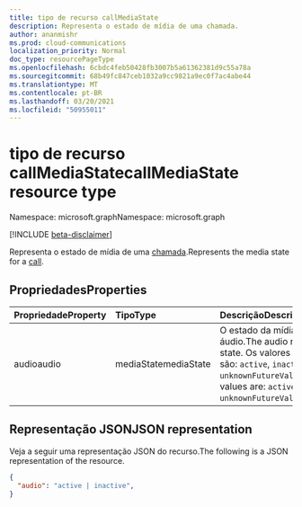 ```yaml
---
title: tipo de recurso callMediaState
description: Representa o estado de mídia de uma chamada.
author: ananmishr
ms.prod: cloud-communications
localization_priority: Normal
doc_type: resourcePageType
ms.openlocfilehash: 6cbdc4feb50428fb3007b5a61362381d9c55a78a
ms.sourcegitcommit: 68b49fc847ceb1032a9cc9821a9ec0f7ac4abe44
ms.translationtype: MT
ms.contentlocale: pt-BR
ms.lasthandoff: 03/20/2021
ms.locfileid: "50955011"
---
```

# <a name="callmediastate-resource-type"></a><span data-ttu-id="a44a6-103">tipo de recurso callMediaState</span><span class="sxs-lookup"><span data-stu-id="a44a6-103">callMediaState resource type</span></span>

<span data-ttu-id="a44a6-104">Namespace: microsoft.graph</span><span class="sxs-lookup"><span data-stu-id="a44a6-104">Namespace: microsoft.graph</span></span>

[!INCLUDE [beta-disclaimer](../../includes/beta-disclaimer.md)]

<span data-ttu-id="a44a6-105">Representa o estado de mídia de uma [chamada](call.md).</span><span class="sxs-lookup"><span data-stu-id="a44a6-105">Represents the media state for a [call](call.md).</span></span>

## <a name="properties"></a><span data-ttu-id="a44a6-106">Propriedades</span><span class="sxs-lookup"><span data-stu-id="a44a6-106">Properties</span></span>

| <span data-ttu-id="a44a6-107">Propriedade</span><span class="sxs-lookup"><span data-stu-id="a44a6-107">Property</span></span>            | <span data-ttu-id="a44a6-108">Tipo</span><span class="sxs-lookup"><span data-stu-id="a44a6-108">Type</span></span>    | <span data-ttu-id="a44a6-109">Descrição</span><span class="sxs-lookup"><span data-stu-id="a44a6-109">Description</span></span>                                                                    |
|:--------------------|:--------|:-------------------------------------------------------------------------------|
| <span data-ttu-id="a44a6-110">audio</span><span class="sxs-lookup"><span data-stu-id="a44a6-110">audio</span></span>           | <span data-ttu-id="a44a6-111">mediaState</span><span class="sxs-lookup"><span data-stu-id="a44a6-111">mediaState</span></span>  | <span data-ttu-id="a44a6-112">O estado da mídia de áudio.</span><span class="sxs-lookup"><span data-stu-id="a44a6-112">The audio media state.</span></span> <span data-ttu-id="a44a6-113">Os valores possíveis são: `active`, `inactive`, `unknownFutureValue`.</span><span class="sxs-lookup"><span data-stu-id="a44a6-113">Possible values are: `active`, `inactive`, `unknownFutureValue`.</span></span> |

## <a name="json-representation"></a><span data-ttu-id="a44a6-114">Representação JSON</span><span class="sxs-lookup"><span data-stu-id="a44a6-114">JSON representation</span></span>

<span data-ttu-id="a44a6-115">Veja a seguir uma representação JSON do recurso.</span><span class="sxs-lookup"><span data-stu-id="a44a6-115">The following is a JSON representation of the resource.</span></span>

<!-- {
  "blockType": "resource",
  "optionalProperties": [

  ],
  "@odata.type": "microsoft.graph.callMediaState"
}-->
```json
{
  "audio": "active | inactive",
}
```

<!-- uuid: 8fcb5dbc-d5aa-4681-8e31-b001d5168d79
2015-10-25 14:57:30 UTC -->
<!-- {
  "type": "#page.annotation",
  "description": "callMediaState resource",
  "keywords": "",
  "section": "documentation",
  "tocPath": ""
}-->


